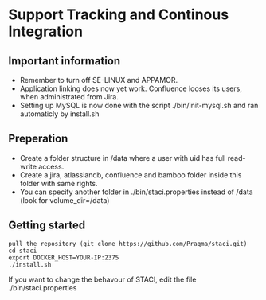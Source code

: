 # Support Tracking and Continous Integration

## Important information
- Remember to turn off SE-LINUX and APPAMOR.
- Application linking does now yet work. Confluence looses its users, when administrated from Jira.
- Setting up MySQL is now done with the script ./bin/init-mysql.sh and ran automaticly by install.sh

## Preperation
- Create a folder structure in /data where a user with uid has full read-write access. 
- Create a jira, atlassiandb, confluence and bamboo folder inside this folder with same rights. 
- You can specify another folder in ./bin/staci.properties instead of /data (look for volume_dir=/data)

## Getting started
```
pull the repository (git clone https://github.com/Praqma/staci.git)
cd staci
export DOCKER_HOST=YOUR-IP:2375
./install.sh
```

If you want to change the behavour of STACI, edit the file ./bin/staci.properties
